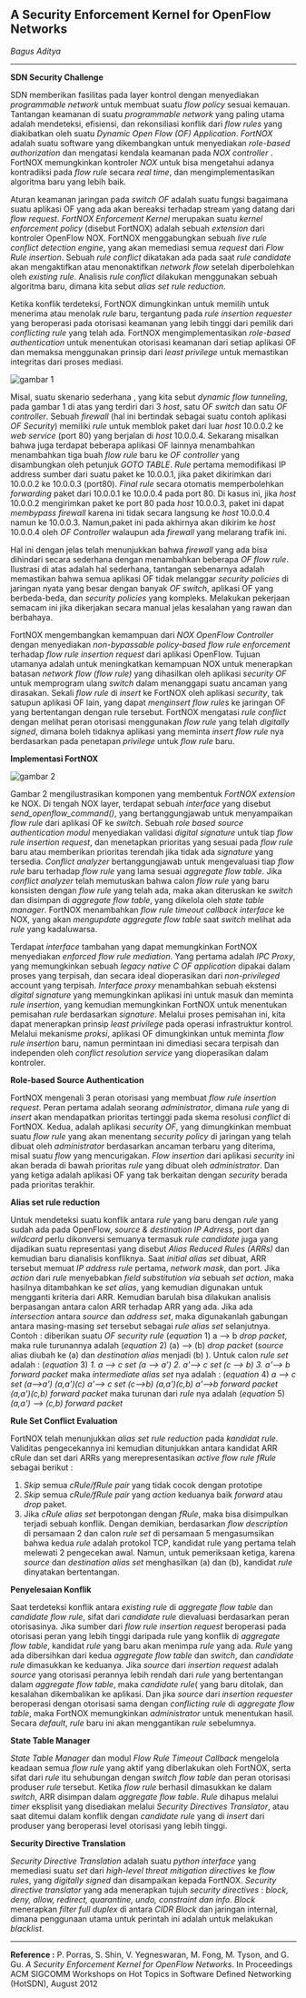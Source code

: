 **A Security Enforcement Kernel for OpenFlow Networks**
---------------------------------------------------
*Bagus Aditya*

---------------------------------------------------
**SDN Security Challenge**

SDN memberikan fasilitas pada layer kontrol dengan menyediakan *programmable network* untuk membuat suatu *flow policy* sesuai kemauan. Tantangan keamanan di suatu *programmable network* yang paling utama adalah mendeteksi, efisiensi, dan rekonsiliasi konflik dari *flow rules* yang diakibatkan oleh suatu *Dynamic Open Flow (OF) Application*. *FortNOX* adalah suatu software yang dikembangkan untuk menyediakan *role-based authorization* dan mengatasi kendala keamanan pada *NOX controller* . FortNOX memungkinkan kontroler *NOX* untuk bisa mengetahui adanya kontradiksi pada *flow rule* secara *real time*, dan mengimplementasikan algoritma baru yang lebih baik. 

Aturan keamanan jaringan pada *switch OF* adalah suatu fungsi bagaimana suatu aplikasi OF yang ada akan bereaksi terhadap stream yang datang dari *flow request*. *FortNOX Enforcement Kernel* merupakan suatu *kernel enforcement policy* (disebut FortNOX) adalah sebuah *extension* dari kontroler OpenFlow NOX. FortNOX menggabungkan sebuah *live rule conflict detection engine*, yang akan memediasi semua *request* dari *Flow Rule insertion*. Sebuah *rule conflict* dikatakan ada pada saat *rule candidate* akan mengaktifkan atau menonaktifkan *network flow* setelah diperbolehkan oleh *existing rule*. Analisis *rule conflict* dilakukan menggunakan sebuah algoritma baru, dimana kita sebut *alias set rule reduction*.

Ketika konflik terdeteksi, FortNOX dimungkinkan untuk memilih untuk menerima atau menolak *rule* baru, tergantung pada *rule insertion requester* yang beroperasi pada otorisasi keamanan yang lebih tinggi dari pemilik dari *conflicting rule* yang telah ada. 
FortNOX mengimplementasikan *role-based authentication* untuk menentukan otorisasi keamanan dari setiap aplikasi OF dan memaksa menggunakan prinsip dari *least privilege* untuk memastikan integritas dari proses mediasi.

![gambar 1](https://cloud.githubusercontent.com/assets/7939343/5398792/e96a5e58-8197-11e4-92b4-61c393f9fce5.png)

Misal, suatu skenario sederhana , yang kita sebut *dynamic flow tunneling*, pada gambar 1 di atas yang terdiri dari 3 *host*, satu *OF switch* dan satu *OF controller*. Sebuah *firewall* (hal ini bertindak sebagai suatu contoh aplikasi *OF Security*) memiliki *rule* untuk memblok paket dari luar *host* 10.0.0.2 ke *web service* (port 80) yang berjalan di *host* 10.0.0.4. 
Sekarang misalkan bahwa juga terdapat beberapa aplikasi OF lainnya menambahkan menambahkan tiga buah *flow rule* baru ke *OF controller* yang disambungkan oleh petunjuk *GOTO TABLE*. 
*Rule* pertama memodifikasi IP address sumber dari suatu paket ke 10.0.0.1, jika paket dikirimkan dari 10.0.0.2 ke 10.0.0.3 (port80). *Final rule* secara otomatis memperbolehkan *forwarding* paket dari 10.0.0.1 ke 10.0.0.4 pada port 80. Di kasus ini, jika *host* 10.0.0.2 mengirimkan paket ke port 80 pada *host* 10.0.0.3, paket ini dapat *membypass firewall* karena ini tidak secara langsung ke *host* 10.0.0.4 namun ke 10.0.0.3. Namun,paket ini pada akhirnya akan dikirim ke *host* 10.0.0.4 oleh *OF Controller* walaupun ada *firewall* yang melarang trafik ini. 

Hal ini dengan jelas telah menunjukkan bahwa *firewall* yang ada bisa dihindari secara sederhana dengan menambahkan beberapa *OF flow rule*. Ilustrasi di atas adalah hal sederhana, tantangan sebenarnya adalah memastikan bahwa semua aplikasi OF tidak melanggar *security policies* di jaringan nyata yang besar dengan banyak *OF switch*, aplikasi OF yang berbeda-beda, dan *security policies* yang kompleks. Melakukan pekerjaan semacam ini jika dikerjakan secara manual jelas kesalahan yang rawan dan berbahaya.

FortNOX mengembangkan kemampuan dari *NOX OpenFlow Controller* dengan menyediakan *non-bypassable policy-based flow rule enforcement* terhadap *flow rule insertion request* dari aplikasi OpenFlow. Tujuan utamanya adalah untuk meningkatkan kemampuan NOX untuk menerapkan batasan *network flow (flow rule)* yang dihasilkan oleh aplikasi *security OF* untuk memprogram ulang *switch* dalam menanggapi suatu ancaman yang dirasakan.
Sekali *flow rule* di *insert* ke FortNOX oleh aplikasi *security*, tak satupun aplikasi OF lain, yang dapat *menginsert flow rules* ke jaringan OF yang bertentangan dengan rule tersebut. 
FortNOX mengatasi *rule conflict* dengan melihat peran otorisasi menggunakan *flow rule* yang telah *digitally signed*, dimana boleh tidaknya aplikasi yang meminta *insert flow rule* nya berdasarkan pada penetapan *privilege* untuk *flow rule* baru.

**Implementasi FortNOX**

![gambar 2](https://cloud.githubusercontent.com/assets/7939343/5398800/f935cdfe-8197-11e4-950e-8f3b39fecfa8.png)


Gambar 2 mengilustrasikan komponen yang membentuk *FortNOX extension* ke NOX. Di tengah NOX layer, terdapat sebuah *interface* yang disebut *send_openflow_command()*, yang bertanggungjawab untuk menyampaikan *flow rule* dari aplikasi OF ke *switch*.  Sebuah *role based source authentication modul* menyediakan validasi *digital signature* untuk tiap *flow rule insertion request*, dan menetapkan prioritas yang sesuai pada *flow rule* baru atau memberikan prioritas terendah jika tidak ada *signature* yang tersedia. 
*Conflict analyzer* bertanggungjawab untuk mengevaluasi tiap  *flow rule* baru terhadap *flow rule* yang lama sesuai *aggregate flow table*. Jika *conflict analyzer* telah memutuskan bahwa calon *flow rule* yang baru konsisten dengan *flow rule* yang telah ada, maka akan diteruskan ke *switch* dan disimpan di *aggregate flow table*, yang dikelola oleh *state table manager*. FortNOX menambahkan *flow rule timeout callback interface* ke NOX, yang akan *mengupdate aggregate flow table* saat *switch* melihat ada *rule* yang kadaluwarsa. 

Terdapat *interface* tambahan yang dapat memungkinkan FortNOX menyediakan *enforced flow rule mediation*. Yang pertama adalah *IPC Proxy*, yang memungkinkan sebuah *legacy native C OF application* dipakai dalam proses yang terpisah, dan secara ideal dioperasikan dari *non-privileged* account yang terpisah. *Interface proxy* menambahkan sebuah ekstensi *digital signature* yang memungkinkan aplikasi ini untuk masuk dan meminta *rule insertion*, yang kemudian memungkinkan FortNOX untuk menentukan pemisahan *rule* berdasarkan *signature*. Melalui proses pemisahan ini, kita dapat menerapkan prinsip *least privilege* pada operasi infrastruktur kontrol. Melalui mekanisme *proksi*, aplikasi OF dimungkinkan untuk meminta *flow rule insertion* baru, namun permintaan ini dimediasi secara terpisah dan independen oleh *conflict resolution service* yang dioperasikan dalam kontroler.

**Role-based Source Authentication**

FortNOX mengenali 3 peran otorisasi yang membuat *flow rule insertion request*. Peran pertama adalah seorang *administrator*, dimana *rule* yang di *insert* akan mendapatkan prioritas tertinggi pada skema resolusi *conflict* di FortNOX. Kedua, adalah aplikasi *security OF*, yang dimungkinkan membuat suatu *flow rule* yang akan menentang *security policy* di jaringan yang telah dibuat oleh *administrator* berdasarkan ancaman terbaru yang diterima, misal suatu *flow* yang mencurigakan. *Flow insertion* dari aplikasi *security* ini akan berada di bawah prioritas *rule* yang dibuat oleh *administrator*. Dan yang ketiga adalah aplikasi OF yang tak berkaitan dengan *security* berada pada prioritas terakhir.

**Alias set rule reduction**

Untuk mendeteksi suatu konflik antara *rule* yang baru dengan *rule* yang sudah ada pada OpenFlow, *source & destination IP Adrress*, port dan *wildcard* perlu dikonversi semuanya termasuk *rule candidate* juga yang dijadikan suatu representasi yang disebut *Alias Reduced Rules (ARRs)* dan kemudian baru dianalisis konfliknya. Saat *initial alias set* dibuat, ARR tersebut memuat *IP address rule* pertama, *network mask*, dan port. Jika *action* dari *rule* menyebabkan *field substitution via* sebuah *set action*, maka hasilnya ditambahkan ke *set alias*, yang kemudian digunakan untuk mengganti kriteria dari ARR. Kemudian barulah bisa dilakukan analisis berpasangan antara calon ARR terhadap ARR yang ada. Jika ada *intersection* antara *source* dan *address set*, maka digunakanlah gabungan antara masing-masing *set* tersebut sebagai *rule alias set* selanjutnya. 
Contoh : diberikan suatu *OF security rule* 
(*equation* 1) a --> b *drop packet*,
maka rule turunannya adalah 
(*equation* 2) (a) --> (b) *drop packet*
(*source* alias diubah ke (a) dan *destination alias* menjadi (b) ). 
Untuk calon *rule set* adalah : 
(*equation* 3) 
*1. a --> c set (a --> a')*
*2. a'--> c set (c --> b)*
*3. a'--> b forward packet*
maka *intermediate alias set* nya adalah :
(*equation* 4)
*a --> c set (a-->a') (a,a')(c)*
*a'--> c set (c-->b) (a,a')(c,b)*
*a'-->b forward packet (a,a')(c,b) forward packet*
maka turunan dari *rule* nya adalah
(*equation* 5) *(a,a') --> (c,b) forward packet*

**Rule Set Conflict Evaluation**

FortNOX telah menunjukkan *alias set rule reduction* pada *kandidat rule*. Validitas pengecekannya ini kemudian ditunjukkan antara kandidat ARR cRule dan set dari ARRs yang merepresentasikan *active flow rule fRule* sebagai berikut :
1. *Skip* semua *cRule/fRule pair* yang tidak cocok dengan prototipe
2. *Skip* semua *cRule/fRule pair* yang *action* keduanya baik *forward* atau *drop* paket.
3. Jika *cRule alias set* berpotongan dengan *fRule*, maka bisa disimpulkan terjadi sebuah konflik.
Dengan demikian, berdasarkan *flow description* di persamaan 2 dan calon *rule set* di persamaan 5 mengasumsikan bahwa kedua *rule* adalah protokol TCP, kandidat rule yang pertama telah melewati 2 pengecekan awal. Namun, untuk pemeriksaan ketiga, karena *source* dan *destination alias set* menghasilkan (a) dan (b), kandidat *rule* dinyatakan bertentangan.

**Penyelesaian Konflik**

Saat terdeteksi konflik antara *existing rule* di *aggregate flow table* dan *candidate flow rule*, sifat dari *candidate rule* dievaluasi berdasarkan peran otorisasinya. Jika sumber dari *flow rule insertion request* beroperasi pada otorisasi peran yang lebih tinggi daripada rule yang konflik di *aggregate flow table*, kandidat *rule* yang baru akan menimpa *rule* yang ada. *Rule* yang ada dibersihkan dari kedua *aggregate flow table* dan *switch*, dan *candidate rule* dimasukkan ke keduanya. Jika *source* dari *insertion request* adalah *source* yang otorisasi perannya lebih rendah dari *rule* yang bertentangan dalam *aggregate flow table*, maka *candidate rule*( yang baru ditolak, dan kesalahan dikembalikan ke aplikasi. Dan jika *source* dari *insertion requester* beroperasi dengan otorisasi sama dengan *conflicting rule* di *aggregate flow table*, maka FortNOX memungkinkan *administrator* untuk menentukan hasil. Secara *default*, *rule* baru ini akan menggantikan *rule* sebelumnya.

**State Table Manager**

*State Table Manager* dan modul *Flow Rule Timeout Callback* mengelola keadaan semua *flow rule* yang aktif yang diberlakukan oleh FortNOX, serta sifat dari *rule* itu sehubungan dengan *switch flow table* dan peran otorisasi produser *rule* tersebut. Ketika *flow rule*  berhasil dimasukkan ke dalam *switch*, ARR disimpan dalam *aggregate flow table*. *Rule* dihapus melalui *timer* eksplisit yang disediakan melalui *Security Directives Translator*, atau saat ditemui dalam konflik dengan *candidate rule* yang di *insert* dari produser yang beroperasi level otorisasi yang lebih tinggi. 

**Security Directive Translation**

*Security Directive Translation* adalah suatu *python interface* yang memediasi suatu *set* dari *high-level threat mitigation directives* ke *flow rules*, yang *digitally signed* dan disampaikan kepada FortNOX.
*Security directive translator* yang ada menerapkan tujuh *security directives* : *block, deny, allow, redirect, quarantine, undo, constraint dan info*. *Block* menerapkan *filter full duplex* di antara *CIDR Block* dan jaringan internal, dimana penggunaan utama untuk perintah ini adalah untuk melakukan *blacklist*.

---------------------------------------------------
**Reference :**
P. Porras, S. Shin, V. Yegneswaran, M. Fong, M. Tyson, and G. Gu. *A Security Enforcement Kernel for OpenFlow Networks*. In Proceedings ACM SIGCOMM Workshops on Hot Topics in Software Defined Networking (HotSDN), August 2012

